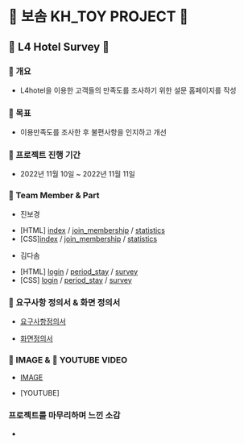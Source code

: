 # 💜 보솜 KH_TOY PROJECT 💜

## 🏨 L4 Hotel Survey 🏨

### 🌺 개요

- L4hotel을 이용한 고객들의 만족도를 조사하기 위한 설문 홈페이지를 작성

### 🌷 목표

- 이용만족도를 조사한 후 불편사항을 인지하고 개선

### 🍒 프로젝트 진행 기간

- 2022년 11월 10일 ~ 2022년 11월 11일

### 🍇 Team Member & Part

- 진보경

* [HTML] [index](./docs/index.html) / [join_membership](./docs/HTMLs/join_membership.html) / [statistics](./docs/HTMLs/statistics_first.html)
* [CSS][index](./docs/CSSs/index.css) / [join_membership](./docs/CSSs/join_membership.css) / [statistics](./docs/CSSs/statistics.css)

- 김다솜

* [HTML] [login](./docs/HTMLs/login.html) / [period_stay](./docs/HTMLs/period_stay.html) / [survey](./docs/HTMLs/survey.html)
* [CSS] [login](./docs/CSSs/login.css) / [period_stay](./docs/CSSs/period_stay.css) / [survey](./docs/CSSs/survey.css)

### 🍰 요구사항 정의서 & 화면 정의서

- [요구사항정의서](./docs/refers/bosom_demand.png)

- [화면정의서](./docs/refers/bosom_Wireframe.pdf)

### 🙈 IMAGE & 🙉 YOUTUBE VIDEO

- [IMAGE](./docs/refers/L4HOTEL_Home.png)

- [YOUTUBE]

### 프로젝트를 마무리하며 느낀 소감

-
